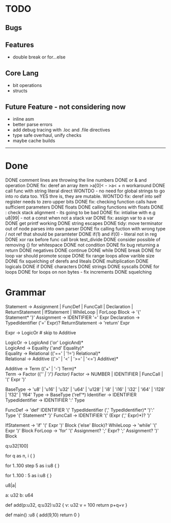 # TODO

## Bugs

## Features
- double break or for...else

## Core Lang
- bit operations
- structs

## Future Feature - not considering now
- inline asm
- better parse errors
- add debug tracing with .loc and .file directives
- type safe overhaul, unify checks
- maybe cache builds

----------

# Done
DONE  comment lines are throwing the line numbers
DONE or & and operation
DONE  fix:  deref an array item >a[0]<   - >a< + n workaround
DONE  call func with string literal direct
WONTDO - no need for global strings to go into ro data too. YES thre is, they are mutable.
WONTDO  fix:  deref into self register needs to zero upper bits
DONE fix:  checking function calls have sufficient parameters
DONE  floats
DONE   calling functions with floats
DONE :  check stack alignment - its going to be bad
DONE  fix:  intialise with e.g u8|99| - not a const when not a stack var
DONE fix:  assign var to a var
DONE  get printf working
DONE string escapes
DONE tidy: move terminator out of node parses into own parser
DONE  fix calling fuction with wrong type / not ref that should be paramteter
DONE if(1) and if(0) - literal not in reg
DONE xor rax before func call brok test_divide
DONE consider possible of removing {} for whitespace
DONE  not condition
DONE fix bug returning a return
DONE negatives
DONE continue
DONE while
DONE break 
DONE for loop var should promote scope
DONE fix range loops allow varible size
DONE fix squelching of derefs and liteals
DONE multiplication
DONE logicals
DONE if
DONE characters
DONE strings
DONE syscalls
DONE for loops
DONE for loops on non bytes - fix increments
DONE squelching

# Grammar

Statement       -> Assignment | FuncDef | FuncCall |
                   Declaration | ReturnStatement |
                   IfStatement | WhileLoop | ForLoop
Block           -> '{' Statement* '}'
Assignment      -> IDENTIFIER '=' Expr
Declaration     -> TypedIdentifier ('=' Expr)?
ReturnStatement -> 'return' Expr

Expr            -> LogicOr   # skip to Additive

LogicOr         -> LogicAnd ('or' LogicAnd)*      
LogicAnd        -> Equality ('and' Equality)*      
Equality        -> Relational (('==' | '!=') Relational)*  
Relational      -> Additive (('>' | '<' | '>=' | '<=') Additive)*

Additive        -> Term (('+' | '-') Term)*    
Term            -> Factor (('*' | '/') Factor)*
Factor          -> NUMBER | IDENTIFIER | FuncCall | '(' Expr ')' 

BaseType        -> 'u8' | 'u16' | 'u32' | 'u64' | 'u128' | 'i8' | 'i16' | 'i32' | 'i64' | 'i128' | 'f32' | 'f64'
Type            -> BaseType ('ref'*)
Identifier      -> IDENTIFIER
TypedIdentifier -> IDENTIFIER ':' Type

FuncDef         -> 'def' IDENTIFIER '(' TypedIdentifier (',' TypedIdentifier)* ')':' Type '{' Statement* '}'
FuncCall        -> IDENTIFIER '(' (Expr (',' Expr)*)? ')'

IfStatement     -> 'if' '(' Expr ')' Block ('else' Block)?
WhileLoop       -> 'while' '(' Expr ')' Block
ForLoop         -> 'for' '(' Assignment? ';' Expr? ';' Assignment? ')' Block


q:u32[100]

for q as n, i {
}

for 1..100 step 5 as i:u8 {
}

for 1..100 : 5 as i:u8 {
}

u8|a|



a: u32
b: u64

def add(p:u32, q:u32):u32 {
  v: u32
  v = 100
  return p+q+v
}

def main() :u8 {
   add(9,10)
   return 0
}
